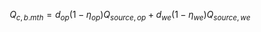 $$
Q_{c,b.mth} = d_{op} (1 - \eta_{op}) Q_{source,op} + d_{we} (1 - \eta_{we}) Q_{source,we} \tag{2-7}
$$